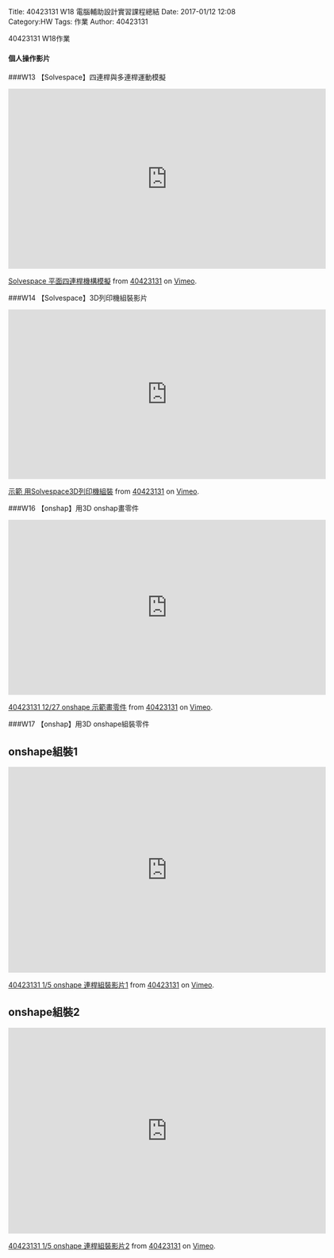 Title: 40423131 W18 電腦輔助設計實習課程總結
Date: 2017-01/12 12:08
Category:HW
Tags: 作業
Author: 40423131   

40423131 W18作業
<!-- PELICAN_END_SUMMARY -->


#### 個人操作影片

###W13 【Solvespace】四連桿與多連桿運動模擬
<iframe src="https://player.vimeo.com/video/198318410" width="640" height="363" frameborder="0" webkitallowfullscreen mozallowfullscreen allowfullscreen></iframe>
<p><a href="https://vimeo.com/198318410">Solvespace 平面四連桿機構模擬</a> from <a href="https://vimeo.com/user44207151">40423131</a> on <a href="https://vimeo.com">Vimeo</a>.</p>

###W14 【Solvespace】3D列印機組裝影片
<iframe src="https://player.vimeo.com/video/198314415" width="640" height="342" frameborder="0" webkitallowfullscreen mozallowfullscreen allowfullscreen></iframe>
<p><a href="https://vimeo.com/198314415">示範 用Solvespace3D列印機組裝</a> from <a href="https://vimeo.com/user44207151">40423131</a> on <a href="https://vimeo.com">Vimeo</a>.</p>

###W16 【onshap】用3D onshap畫零件 
<iframe src="https://player.vimeo.com/video/198177329" width="640" height="353" frameborder="0" webkitallowfullscreen mozallowfullscreen allowfullscreen></iframe>
<p><a href="https://vimeo.com/198177329">40423131 12/27 onshape 示範畫零件</a> from <a href="https://vimeo.com/user44207151">40423131</a> on <a href="https://vimeo.com">Vimeo</a>.</p>

###W17 【onshap】用3D onshape組裝零件

## onshape組裝1 
<iframe src="https://player.vimeo.com/video/198165707" width="640" height="415" frameborder="0" webkitallowfullscreen mozallowfullscreen allowfullscreen></iframe>
<p><a href="https://vimeo.com/198165707">40423131 1/5 onshape 連桿組裝影片1</a> from <a href="https://vimeo.com/user44207151">40423131</a> on <a href="https://vimeo.com">Vimeo</a>.</p>

## onshape組裝2
<iframe src="https://player.vimeo.com/video/198165700" width="640" height="415" frameborder="0" webkitallowfullscreen mozallowfullscreen allowfullscreen></iframe>
<p><a href="https://vimeo.com/198165700">40423131 1/5 onshape 連桿組裝影片2</a> from <a href="https://vimeo.com/user44207151">40423131</a> on <a href="https://vimeo.com">Vimeo</a>.</p>
